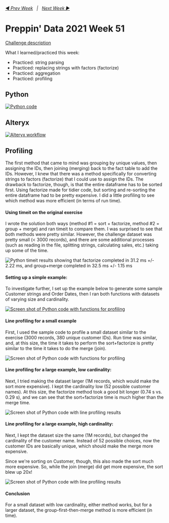 <h6><a href="..\preppin-data-2021-50\README.md">◀  Prev Week</a>&nbsp;&nbsp;&nbsp;|&nbsp;&nbsp;&nbsp;<a href="..\preppin-data-2021-52\README.md">Next Week  ▶</a></h6>

# Preppin' Data 2021 Week 51

[Challenge description](https://preppindata.blogspot.com/2021/12/2021-week-51-departmental-december-it.html)

What I learned/practiced this week:
* Practiced: string parsing
* Practiced: replacing strings with factors (factorize)
* Practiced: aggregation
* Practiced: profiling

## Python
<a href="preppin-data-2021-51.py">
<img src="img-python-code-2021-51.png?raw=true" alt="Python code">
</a>

## Alteryx
<a href="preppin-data-2021-51.yxzp">
<img src="img-alteryx-2021-51.png?raw=true" alt="Alteryx workflow">
</a>

## Profiling

The first method that came to mind was grouping by unique values, then assigning the IDs, then joining (merging) back to the fact table to add the IDs. However, I knew that there was a method specifically for converting strings to factors (factorize) that I could use to assign the IDs. The drawback to factorize, though, is that the entire dataframe has to be sorted first. Using factorize made for tidier code, but sorting and re-sorting the entire dataframe had to be pretty expensive. I did a little profiling to see which method was more efficient (in terms of run time). 

#### Using timeit on the original exercise
I wrote the solution both ways (method #1 = sort + factorize, method #2 = group + merge) and ran timeit to compare them. I was surprised to see that both methods were pretty similar. However, the challenge dataset was pretty small (< 3000 records), and there are some additional processes (such as reading in the file, splitting strings, calculating sales, etc.) taking up some of the time.

<img src="./profiling/img-profiling-01-timeit.png?raw=true" alt="Python timeit results showing that factorize completed in 31.2 ms +/- 2.22 ms, and group+merge completed in 32.5 ms +/- 1.15 ms">

#### Setting up a simple example:
To investigate further, I set up the example below to generate some sample Customer strings and Order Dates, then I ran both functions with datasets of varying size and cardinality.

<a href="./profiling/preppin-data-2021-51-profiling-example.py">
<img src="./profiling/img-profiling-02-test-code.png?raw=true" alt="Screen shot of Python code with functions for profiling">
</a>

#### Line profiling for a small example
First, I used the sample code to profile a small dataset similar to the exercise (3000 records, 380 unique customer IDs). Run time was similar, and, at this size, the time it takes to perform the sort+factorize is pretty similar to the time it takes to do the merge (join).

<img src="./profiling/img-profiling-03-small-example.png?raw=true" alt="Screen shot of Python code with functions for profiling">

#### Line profiling for a large example, low cardinality:
Next, I tried making the dataset larger (1M records, which would make the sort more expensive). I kept the cardinality low (52 possible customer names). At this size, the factorize method took a good bit longer (0.74 s vs. 0.29 s), and we can see that the sort+factorize time is much higher than the merge time.

<img src="./profiling/img-profiling-04-low-cardinality.png?raw=true" alt="Screen shot of Python code with line profiling results">

#### Line profiling for a large example, high cardinality:
Next, I kept the dataset size the same (1M records), but changed the cardinality of the customer name. Instead of 52 possible choices, now the customer IDs are basically unique, which should make the merge more expensive.

Since we're sorting on Customer, though, this also made the sort much more expensive. So, while the join (merge) did get more expensive, the sort blew up 20x!

<img src="./profiling/img-profiling-05-high-cardinality.png?raw=true" alt="Screen shot of Python code with line profiling results">

#### Conclusion

For a small dataset with low cardinality, either method works, but for a larger dataset, the group-first-then-merge method is more efficient (in time).
